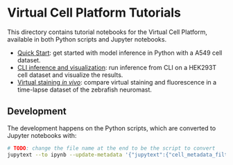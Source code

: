 # Virtual Cell Platform Tutorials

This directory contains tutorial notebooks for the Virtual Cell Platform,
available in both Python scripts and Jupyter notebooks.

- [Quick Start](quick_start.ipynb):
get started with model inference in Python with a A549 cell dataset.
- [CLI inference and visualization](hek293t.ipynb):
run inference from CLI on a HEK293T cell dataset and visualize the results.
- [Virtual staining _in vivo_](neuromast.ipynb):
compare virtual staining and fluorescence in a time-lapse dataset of the zebrafish neuromast.

## Development

The development happens on the Python scripts,
which are converted to Jupyter notebooks with:

```sh
# TODO: change the file name at the end to be the script to convert
jupytext --to ipynb --update-metadata '{"jupytext":{"cell_metadata_filter":"all"}}' --update quick_start.py
```
